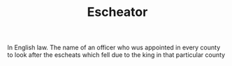 ---
title: Escheator
letter: E
permalink: "/definitions/bld-escheator.html"
body: In English law. The name of an officer who wus appointed in every county to
  look after the escheats which fell due to the king in that particular county
published_at: '2018-07-07'
source: Black's Law Dictionary 2nd Ed (1910)
layout: post
---